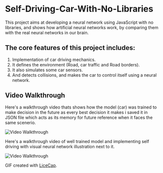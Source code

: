 # Self-Driving-Car-With-No-Libraries

This project aims at developing a neural network using JavaScript with no libraries, and shows how artificial neural networks work, by comparing them with the real neural networks in our brain. 
## The core features of this project includes:
1. Implementation of car driving mechanics.
2.  It defines the environment (Road, car traffic and Road borders).
3.  It also simulates some  car sensors.
4.  And detects collisions, and makes the car to control itself using a neural network.

## Video Walkthrough

Here's a walkthrough video thats shows how the model (car) was trained to make decision in the future as every best decision it makes i saved it in JSON file which acts as its memory for future reference when it faces the same scenerio.

<img src='https://github.com/borismassesa/Self-Driving-Car/blob/main/Walkthrough1.gif' title='Video Walkthrough' width='' alt='Video Walkthrough' />

Here's a walkthrough video of well trained model and implementing self driving with visual neural network illustration next to it.

<img src='https://github.com/borismassesa/Self-Driving-Car/blob/main/Walkthrough.gif' title='Video Walkthrough' width='' alt='Video Walkthrough' />

GIF created with [LiceCap](http://www.cockos.com/licecap/).
